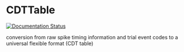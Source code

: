 # CDTTable

[![Documentation Status](http://readthedocs.org/projects/cdttable/badge/?version=latest)](http://cdttable.readthedocs.org/en/latest/?badge=latest)

conversion from raw spike timing information and trial event codes to a universal flexible format (CDT table)
